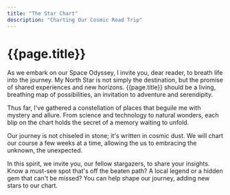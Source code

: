 ```yaml
---
title: "The Star Chart"
description: "Charting Our Cosmic Road Trip"
---
```


# {{page.title}}

<!--https://maps.app.goo.gl/75U5Hyu2Tk3J1YWM9?g_st=i)-->

As we embark on our Space Odyssey, I invite you, dear reader, to breath life into the journey. My North Star is not simply the destination, but the promise of shared experiences and new horizons. {{page.title}} should be a living, breathing map of possibilities, an invitation to adventure and serendipity. 

Thus far, I've gathered a constellation of places that beguile me with mystery and allure. From science and technology to natural wonders, each blip on the chart holds the secret of a memory waiting to unfold. 

Our journey is not chiseled in stone; it's written in cosmic dust. We will chart our course a few weeks at a time, allowing the us to embracing the unknown, the unexpected.

In this spirit, we invite you, our fellow stargazers, to share your insights. Know a must-see spot that's off the beaten path? A local legend or a hidden gem that can't be missed? You can help shape our journey, adding new stars to our chart.

<!-- As we embark on our Space Odyssey, our guiding star is not just a set of coordinates, but the promise of shared experiences and new horizons. Our 'Star Chart' isn't just a plan; it's a living, breathing map of possibilities, an invitation to adventure and serendipity.
So far, we've gathered a constellation of places that beckon us with their mystery and allure. From the hallowed halls of science and technology at NASA centers to the serene majesty of America's natural wonders, each point on our map is a story waiting to be told, a memory waiting to be made.
Our journey is not set in stone; it's written in the stars. We plan to chart our course a few weeks at a time, allowing the universe to guide us. Maybe it's a hidden gem that a local whispers to us, or a sudden change in weather that leads us down a different path. We're embracing the unknown, the unexpected.
In this spirit, we invite you, our dear friends and fellow stargazers, to share your insights. Know a must-see spot that's off the beaten path? A local legend or a natural wonder that can't be missed? Your suggestions will help shape our journey, adding new stars to our chart.
This 'Star Chart' is more than a roadmap; it's a canvas, and we're painting it with the colors of our experiences. As we navigate through this journey, we're not just traveling; we're gathering stardust, piecing together a galaxy of moments that will shine brightly in our hearts forever.
So, stay tuned as we plot our course through this grand adventure, and let's see where the stars will lead us!
By focusing on the journey's dynamic and open-ended nature, you're inviting your readers to not just follow along but be a part of the adventure. This approach makes your plan feel more engaging and interactive.
-->